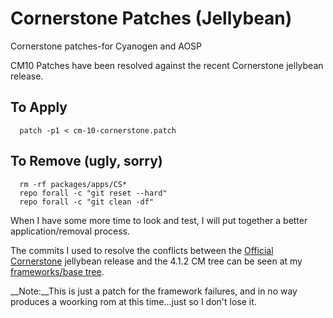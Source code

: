 Cornerstone Patches (Jellybean)
==================

Cornerstone patches-for Cyanogen and AOSP

CM10 Patches have been resolved against the recent Cornerstone jellybean release.

To Apply
----------------
    
      patch -p1 < cm-10-cornerstone.patch

To Remove (ugly, sorry)
------------------
    
      rm -rf packages/apps/CS*
      repo forall -c "git reset --hard"
      repo forall -c "git clean -df"


When I have some more time to look and test, I will put together a better application/removal process.

The commits I used to resolve the conflicts between the [Official Cornerstone](https://github.com/Onskreen/cornerstone) jellybean release and the 4.1.2 CM tree can be seen at my [frameworks/base tree](https://github.com/mateor/cm_frameworks_base/tree/cm-10-cornerstone).

__Note:__This is just a patch for the framework failures, and in no way produces a woorking rom at this time...just so I don't lose it.
